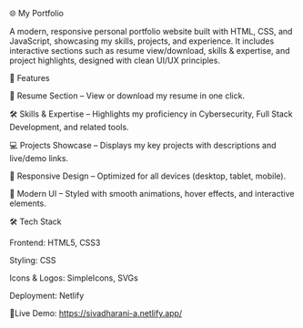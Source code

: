 🌐 My Portfolio

A modern, responsive personal portfolio website built with HTML, CSS, and JavaScript, showcasing my skills, projects, and experience. It includes interactive sections such as resume view/download, skills & expertise, and project highlights, designed with clean UI/UX principles.

🚀 Features

📄 Resume Section – View or download my resume in one click.

🛠️ Skills & Expertise – Highlights my proficiency in Cybersecurity, Full Stack Development, and related tools.

💻 Projects Showcase – Displays my key projects with descriptions and live/demo links.

📱 Responsive Design – Optimized for all devices (desktop, tablet, mobile).

🎨 Modern UI – Styled with smooth animations, hover effects, and interactive elements.

🛠️ Tech Stack

Frontend: HTML5, CSS3

Styling: CSS

Icons & Logos: SimpleIcons, SVGs

Deployment: Netlify

🔗Live Demo: https://sivadharani-a.netlify.app/
